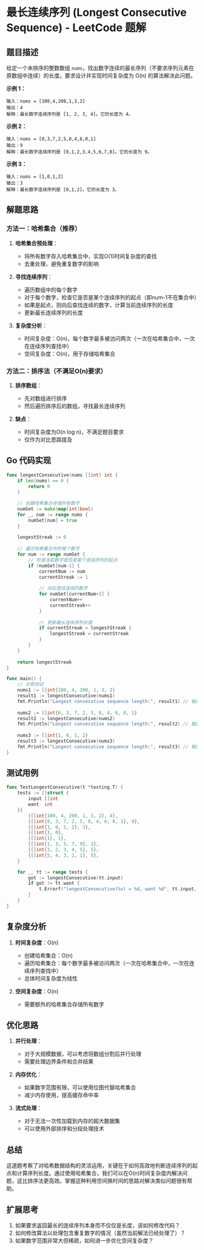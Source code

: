 # 最长连续序列 (Longest Consecutive Sequence) - LeetCode 题解

## 题目描述

给定一个未排序的整数数组 `nums`，找出数字连续的最长序列（不要求序列元素在原数组中连续）的长度。要求设计并实现时间复杂度为 O(n) 的算法解决此问题。

**示例 1：**
```
输入：nums = [100,4,200,1,3,2]
输出：4
解释：最长数字连续序列是 [1, 2, 3, 4]。它的长度为 4。
```

**示例 2：**
```
输入：nums = [0,3,7,2,5,8,4,6,0,1]
输出：9
解释：最长数字连续序列是 [0,1,2,3,4,5,6,7,8]。它的长度为 9。
```

**示例 3：**
```
输入：nums = [1,0,1,2]
输出：3
解释：最长数字连续序列是 [0,1,2]。它的长度为 3。
```

## 解题思路

### 方法一：哈希集合（推荐）

1. **哈希集合预处理**：
    - 将所有数字存入哈希集合中，实现O(1)时间复杂度的查找
    - 去重处理，避免重复数字的影响

2. **寻找连续序列**：
    - 遍历数组中的每个数字
    - 对于每个数字，检查它是否是某个连续序列的起点（即num-1不在集合中）
    - 如果是起点，则向后查找连续的数字，计算当前连续序列的长度
    - 更新最长连续序列的长度

3. **复杂度分析**：
    - 时间复杂度：O(n)，每个数字最多被访问两次（一次在哈希集合中，一次在连续序列查找中）
    - 空间复杂度：O(n)，用于存储哈希集合

### 方法二：排序法（不满足O(n)要求）

1. **排序数组**：
    - 先对数组进行排序
    - 然后遍历排序后的数组，寻找最长连续序列

2. **缺点**：
    - 时间复杂度为O(n log n)，不满足题目要求
    - 仅作为对比思路提及

## Go 代码实现

```go
func longestConsecutive(nums []int) int {
    if len(nums) == 0 {
        return 0
    }
    
    // 创建哈希集合存储所有数字
    numSet := make(map[int]bool)
    for _, num := range nums {
        numSet[num] = true
    }
    
    longestStreak := 0
    
    // 遍历哈希集合中的每个数字
    for num := range numSet {
        // 检查当前数字是否是某个连续序列的起点
        if !numSet[num-1] {
            currentNum := num
            currentStreak := 1
            
            // 向后查找连续的数字
            for numSet[currentNum+1] {
                currentNum++
                currentStreak++
            }
            
            // 更新最长连续序列长度
            if currentStreak > longestStreak {
                longestStreak = currentStreak
            }
        }
    }
    
    return longestStreak
}

func main() {
    // 示例测试
    nums1 := []int{100, 4, 200, 1, 3, 2}
    result1 := longestConsecutive(nums1)
    fmt.Println("Longest consecutive sequence length:", result1) // 输出: 4
    
    nums2 := []int{0, 3, 7, 2, 5, 8, 4, 6, 0, 1}
    result2 := longestConsecutive(nums2)
    fmt.Println("Longest consecutive sequence length:", result2) // 输出: 9
    
    nums3 := []int{1, 0, 1, 2}
    result3 := longestConsecutive(nums3)
    fmt.Println("Longest consecutive sequence length:", result3) // 输出: 3
}
```

## 测试用例

```go
func TestLongestConsecutive(t *testing.T) {
    tests := []struct {
        input []int
        want  int
    }{
        {[]int{100, 4, 200, 1, 3, 2}, 4},
        {[]int{0, 3, 7, 2, 5, 8, 4, 6, 0, 1}, 9},
        {[]int{1, 0, 1, 2}, 3},
        {[]int{}, 0},
        {[]int{1}, 1},
        {[]int{1, 3, 5, 7, 9}, 1},
        {[]int{1, 2, 3, 4, 5}, 5},
        {[]int{5, 4, 3, 2, 1}, 5},
    }

    for _, tt := range tests {
        got := longestConsecutive(tt.input)
        if got != tt.want {
            t.Errorf("longestConsecutive(%v) = %d, want %d", tt.input, got, tt.want)
        }
    }
}
```

## 复杂度分析

1. **时间复杂度**：O(n)
    - 创建哈希集合：O(n)
    - 遍历哈希集合：每个数字最多被访问两次（一次在哈希集合中，一次在连续序列查找中）
    - 总体时间复杂度为线性

2. **空间复杂度**：O(n)
    - 需要额外的哈希集合存储所有数字

## 优化思路

1. **并行处理**：
    - 对于大规模数据，可以考虑将数组分割后并行处理
    - 需要处理边界条件和合并结果

2. **内存优化**：
    - 如果数字范围有限，可以使用位图代替哈希集合
    - 减少内存使用，提高缓存命中率

3. **流式处理**：
    - 对于无法一次性加载到内存的超大数据集
    - 可以使用外部排序和分段处理技术

## 总结

这道题考察了对哈希数据结构的灵活运用，关键在于如何高效地判断连续序列的起点和计算序列长度。通过使用哈希集合，我们可以在O(n)时间复杂度内解决问题，这比排序法更高效。掌握这种利用空间换时间的思路对解决类似问题很有帮助。

## 扩展思考

1. 如果要求返回最长的连续序列本身而不仅仅是长度，该如何修改代码？
2. 如何修改算法以处理包含重复数字的情况（虽然当前解法已经处理了）？
3. 如果数字范围非常大但稀疏，如何进一步优化空间复杂度？
